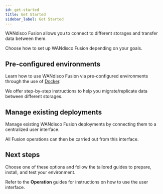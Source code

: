 ```yaml
---
id: get-started
title: Get Started
sidebar_label: Get Started
---
```


WANdisco Fusion allows you to connect to different storages and transfer data between them.

Choose how to set up WANdisco Fusion depending on your goals.

## Pre-configured environments

Learn how to use WANdisco Fusion via pre-configured environments through the use of [Docker](https://docs.docker.com/).

We offer step-by-step instructions to help you migrate/replicate data between different storages.

## Manage existing deployments

Manage existing WANdisco Fusion deployments by connecting them to a centralized user interface.

All Fusion operations can then be carried out from this interface.

## Next steps

Choose one of these options and follow the tailored guides to prepare, install, and test your environment.

Refer to the **Operation** guides for instructions on how to use the user interface.